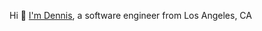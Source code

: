 Hi 👋 <a href="https://www.linkedin.com/in/dennisrcao/">I'm Dennis</a>, a software engineer from Los Angeles, CA
